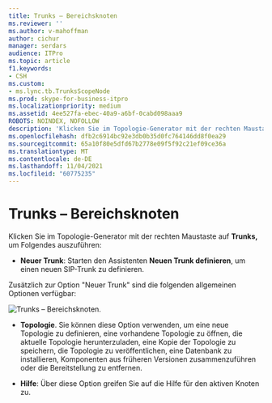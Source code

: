 ```yaml
---
title: Trunks – Bereichsknoten
ms.reviewer: ''
ms.author: v-mahoffman
author: cichur
manager: serdars
audience: ITPro
ms.topic: article
f1.keywords:
- CSH
ms.custom:
- ms.lync.tb.TrunksScopeNode
ms.prod: skype-for-business-itpro
ms.localizationpriority: medium
ms.assetid: 4ee527fa-ebec-40a9-a6bf-0cabd098aaa9
ROBOTS: NOINDEX, NOFOLLOW
description: 'Klicken Sie im Topologie-Generator mit der rechten Maustaste auf Trunks, um Folgendes auszuführen:'
ms.openlocfilehash: dfb2c6914bc92e3db0b35d0fc764146dd8f0ea29
ms.sourcegitcommit: 65a10f80e5dfd67b2778e09f5f92c21ef09ce36a
ms.translationtype: MT
ms.contentlocale: de-DE
ms.lasthandoff: 11/04/2021
ms.locfileid: "60775235"
---
```

# <a name="trunks-scope-node"></a>Trunks – Bereichsknoten
 
Klicken Sie im Topologie-Generator mit der rechten Maustaste auf **Trunks,** um Folgendes auszuführen:
  
- **Neuer Trunk**: Starten den Assistenten **Neuen Trunk definieren**, um einen neuen SIP-Trunk zu definieren.
    
Zusätzlich zur Option "Neuer Trunk" sind die folgenden allgemeinen Optionen verfügbar:
  
![Trunks – Bereichsknoten.](../../../media/Trunks_Scope_Node.jpg)
  
- **Topologie**. Sie können diese Option verwenden, um eine neue Topologie zu definieren, eine vorhandene Topologie zu öffnen, die aktuelle Topologie herunterzuladen, eine Kopie der Topologie zu speichern, die Topologie zu veröffentlichen, eine Datenbank zu installieren, Komponenten aus früheren Versionen zusammenzuführen oder die Bereitstellung zu entfernen.
    
- **Hilfe**: Über diese Option greifen Sie auf die Hilfe für den aktiven Knoten zu.
    

